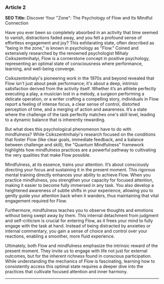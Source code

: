 ### Article 2
**SEO Title:** Discover Your "Zone": The Psychology of Flow and Its Mindful Connection



Have you ever been so completely absorbed in an activity that time seemed to vanish, distractions faded away, and you felt a profound sense of effortless engagement and joy? This exhilarating state, often described as "being in the zone," is known in psychology as "Flow." Coined and extensively researched by the renowned psychologist Mihaly Csikszentmihalyi, Flow is a cornerstone concept in positive psychology, representing an optimal state of consciousness where performance, learning, and well-being converge.

Csikszentmihalyi's pioneering work in the 1970s and beyond revealed that Flow isn't just about peak performance; it's about a deep, intrinsic satisfaction derived from the activity itself. Whether it’s an athlete perfectly executing a play, a musician lost in a melody, a surgeon performing a delicate operation, or a writer crafting a compelling story, individuals in Flow report a feeling of intense focus, a clear sense of control, distorted perception of time, and a merging of action and awareness. It’s a state where the challenge of the task perfectly matches one's skill level, leading to a dynamic balance that is inherently rewarding.

But what does this psychological phenomenon have to do with mindfulness? While Csikszentmihalyi's research focused on the conditions that foster Flow (like clear goals, immediate feedback, and a balance between challenge and skill), the "Quantum Mindfulness" framework highlights how mindfulness practices are a powerful pathway to cultivating the very qualities that make Flow possible.

Mindfulness, at its essence, trains your attention. It’s about consciously directing your focus and sustaining it in the present moment. This rigorous mental training directly enhances your ability to achieve Flow. When you practice mindfulness, you strengthen your capacity for focused attention, making it easier to become fully immersed in any task. You also develop a heightened awareness of subtle shifts in your experience, allowing you to gently guide your attention back when it wanders, thus maintaining that vital engagement required for Flow.

Furthermore, mindfulness teaches you to observe thoughts and emotions without being swept away by them. This internal detachment from judgment and self-criticism is crucial for entering Flow, as it frees your mind to fully engage with the task at hand. Instead of being distracted by anxieties or internal commentary, you gain a sense of choice and control over your reactions, enabling a smoother, more fluid experience.

Ultimately, both Flow and mindfulness emphasize the intrinsic reward of the present moment. They invite us to engage with life not just for external outcomes, but for the inherent richness found in conscious participation. While understanding the mechanics of Flow is fascinating, learning how to consistently access this optimal state requires a deeper dive into the practices that cultivate focused attention and inner harmony.

---